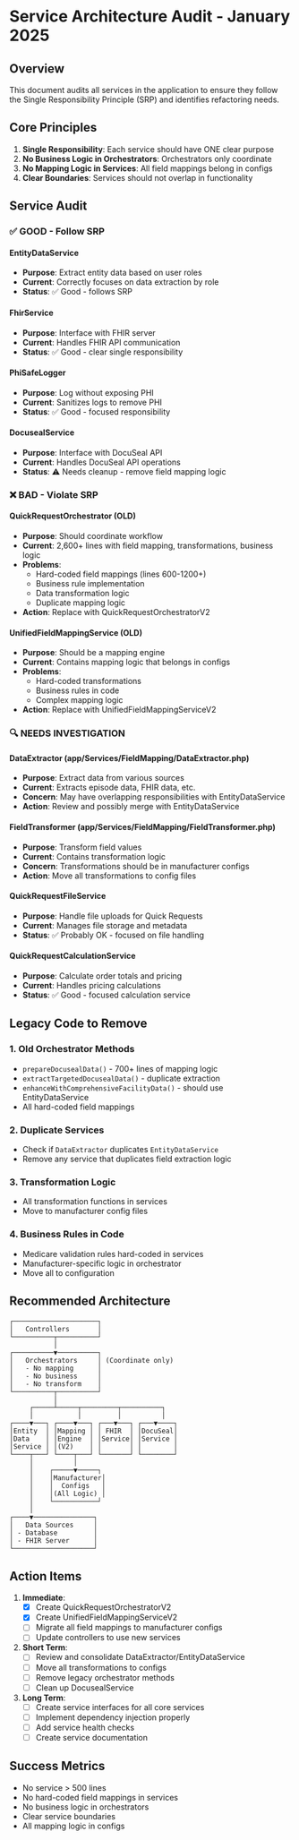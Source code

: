 # Service Architecture Audit - January 2025

## Overview
This document audits all services in the application to ensure they follow the Single Responsibility Principle (SRP) and identifies refactoring needs.

## Core Principles
1. **Single Responsibility**: Each service should have ONE clear purpose
2. **No Business Logic in Orchestrators**: Orchestrators only coordinate
3. **No Mapping Logic in Services**: All field mappings belong in configs
4. **Clear Boundaries**: Services should not overlap in functionality

## Service Audit

### ✅ GOOD - Follow SRP

#### EntityDataService
- **Purpose**: Extract entity data based on user roles
- **Current**: Correctly focuses on data extraction by role
- **Status**: ✅ Good - follows SRP

#### FhirService
- **Purpose**: Interface with FHIR server
- **Current**: Handles FHIR API communication
- **Status**: ✅ Good - clear single responsibility

#### PhiSafeLogger
- **Purpose**: Log without exposing PHI
- **Current**: Sanitizes logs to remove PHI
- **Status**: ✅ Good - focused responsibility

#### DocusealService
- **Purpose**: Interface with DocuSeal API
- **Current**: Handles DocuSeal API operations
- **Status**: ⚠️ Needs cleanup - remove field mapping logic

### ❌ BAD - Violate SRP

#### QuickRequestOrchestrator (OLD)
- **Purpose**: Should coordinate workflow
- **Current**: 2,600+ lines with field mapping, transformations, business logic
- **Problems**:
  - Hard-coded field mappings (lines 600-1200+)
  - Business rule implementation
  - Data transformation logic
  - Duplicate mapping logic
- **Action**: Replace with QuickRequestOrchestratorV2

#### UnifiedFieldMappingService (OLD)
- **Purpose**: Should be a mapping engine
- **Current**: Contains mapping logic that belongs in configs
- **Problems**:
  - Hard-coded transformations
  - Business rules in code
  - Complex mapping logic
- **Action**: Replace with UnifiedFieldMappingServiceV2

### 🔍 NEEDS INVESTIGATION

#### DataExtractor (app/Services/FieldMapping/DataExtractor.php)
- **Purpose**: Extract data from various sources
- **Current**: Extracts episode data, FHIR data, etc.
- **Concern**: May have overlapping responsibilities with EntityDataService
- **Action**: Review and possibly merge with EntityDataService

#### FieldTransformer (app/Services/FieldMapping/FieldTransformer.php)
- **Purpose**: Transform field values
- **Current**: Contains transformation logic
- **Concern**: Transformations should be in manufacturer configs
- **Action**: Move all transformations to config files

#### QuickRequestFileService
- **Purpose**: Handle file uploads for Quick Requests
- **Current**: Manages file storage and metadata
- **Status**: ✅ Probably OK - focused on file handling

#### QuickRequestCalculationService
- **Purpose**: Calculate order totals and pricing
- **Current**: Handles pricing calculations
- **Status**: ✅ Good - focused calculation service

## Legacy Code to Remove

### 1. Old Orchestrator Methods
- `prepareDocusealData()` - 700+ lines of mapping logic
- `extractTargetedDocusealData()` - duplicate extraction
- `enhanceWithComprehensiveFacilityData()` - should use EntityDataService
- All hard-coded field mappings

### 2. Duplicate Services
- Check if `DataExtractor` duplicates `EntityDataService`
- Remove any service that duplicates field extraction logic

### 3. Transformation Logic
- All transformation functions in services
- Move to manufacturer config files

### 4. Business Rules in Code
- Medicare validation rules hard-coded in services
- Manufacturer-specific logic in orchestrator
- Move all to configuration

## Recommended Architecture

```
┌─────────────────────┐
│   Controllers       │
└──────────┬──────────┘
           │
┌──────────▼──────────┐
│   Orchestrators     │ (Coordinate only)
│   - No mapping      │
│   - No business     │
│   - No transform    │
└──────────┬──────────┘
           │
     ┌─────┴─────┬─────────┬──────────┐
     │           │         │          │
┌────▼───┐ ┌────▼───┐ ┌───▼───┐ ┌───▼────┐
│Entity  │ │Mapping │ │ FHIR  │ │DocuSeal│
│Data    │ │Engine  │ │Service│ │Service │
│Service │ │(V2)    │ │       │ │        │
└────┬───┘ └────┬───┘ └───────┘ └────────┘
     │          │
     │    ┌─────▼─────┐
     │    │Manufacturer│
     │    │  Configs   │
     │    │(All Logic) │
     │    └───────────┘
     │
┌────▼───────────────┐
│   Data Sources     │
│ - Database         │
│ - FHIR Server      │
└────────────────────┘
```

## Action Items

1. **Immediate**:
   - [x] Create QuickRequestOrchestratorV2
   - [x] Create UnifiedFieldMappingServiceV2
   - [ ] Migrate all field mappings to manufacturer configs
   - [ ] Update controllers to use new services

2. **Short Term**:
   - [ ] Review and consolidate DataExtractor/EntityDataService
   - [ ] Move all transformations to configs
   - [ ] Remove legacy orchestrator methods
   - [ ] Clean up DocusealService

3. **Long Term**:
   - [ ] Create service interfaces for all core services
   - [ ] Implement dependency injection properly
   - [ ] Add service health checks
   - [ ] Create service documentation

## Success Metrics

- No service > 500 lines
- No hard-coded field mappings in services
- No business logic in orchestrators
- Clear service boundaries
- All mapping logic in configs 